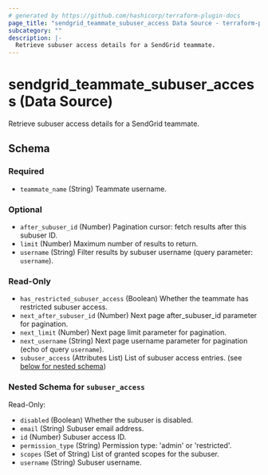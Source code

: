 ```yaml
---
# generated by https://github.com/hashicorp/terraform-plugin-docs
page_title: "sendgrid_teammate_subuser_access Data Source - terraform-provider-sendgrid"
subcategory: ""
description: |-
  Retrieve subuser access details for a SendGrid teammate.
---
```


# sendgrid_teammate_subuser_access (Data Source)

Retrieve subuser access details for a SendGrid teammate.



<!-- schema generated by tfplugindocs -->
## Schema

### Required

- `teammate_name` (String) Teammate username.

### Optional

- `after_subuser_id` (Number) Pagination cursor: fetch results after this subuser ID.
- `limit` (Number) Maximum number of results to return.
- `username` (String) Filter results by subuser username (query parameter: `username`).

### Read-Only

- `has_restricted_subuser_access` (Boolean) Whether the teammate has restricted subuser access.
- `next_after_subuser_id` (Number) Next page after_subuser_id parameter for pagination.
- `next_limit` (Number) Next page limit parameter for pagination.
- `next_username` (String) Next page username parameter for pagination (echo of query `username`).
- `subuser_access` (Attributes List) List of subuser access entries. (see [below for nested schema](#nestedatt--subuser_access))

<a id="nestedatt--subuser_access"></a>
### Nested Schema for `subuser_access`

Read-Only:

- `disabled` (Boolean) Whether the subuser is disabled.
- `email` (String) Subuser email address.
- `id` (Number) Subuser access ID.
- `permission_type` (String) Permission type: 'admin' or 'restricted'.
- `scopes` (Set of String) List of granted scopes for the subuser.
- `username` (String) Subuser username.

